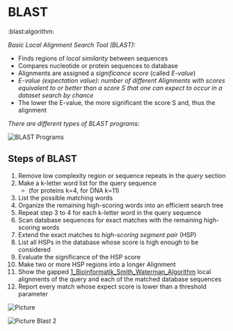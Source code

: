 # BLAST
:blast:algorithm:

*Basic Local Alignment Search Tool (BLAST):*
* Finds regions of *local similarity* between sequences
* Compares nucleotide or protein sequences to database
* Alignments are assigned a *significance score* (called _E-value_)
* *E-value (expectation value):*
_number of different Alignments with scores equivalent to or better than a score *S* that one can expect to occur in a dataset search by chance_
* The lower the E-value, the more significant the score S and, thus the alignment 

*There are different types of BLAST programs:*

![BLAST Programs](/home/malte/01_Documents/vimwiki/Assets/Bioinformatik/BLAST_Programs.png)
## Steps of BLAST
1. Remove low complexity region or sequence repeats in the *query* section
2. Make a k-letter word list for the query sequence
	- (for proteins k=4, for DNA k=11)
3. List the possible matching words
4. Organize the remaining high-scoring words into an efficient search tree
5. Repeat step 3 to 4 for each k-letter word in the query sequence
6. Scan database sequences for exact matches with the remaining high-scoring words 
7. Extend the exact matches to *high-scoring segment pair* (HSP)
8. List all HSPs in the database whose score is high enough to be considered 
9. Evaluate the significance of the HSP score
10. Make two or more HSP regions into a longer Alignment
11. Show the gapped [1_Bioinformatik_Smith_Waterman_Algorithm](1_Bioinformatik_Smith_Waterman_Algorithm) local alignments of the query and each of the matched database sequences
12. Report every match whose expect score is lower than a threshold parameter

![Picture](/home/malte/01_Documents/vimwiki/Assets/Bioinformatik/BLAST_OverView_1.png)

![Picture Blast 2](/home/malte/01_Documents/vimwiki/Assets/Bioinformatik/BLAST_OverView_2.png)
